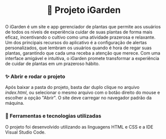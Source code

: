 # <p align="center"> :cherry_blossom: Projeto iGarden </p>

O iGarden é um site e app gerenciador de plantas que permite aos usuários de todos os níveis de experiência cuidar de suas plantas de forma mais eficaz, incentivando o cultivo como uma atividade prazerosa e relaxante. Um dos principais recursos do aplicativo é a configuração de alertas personalizados, que lembram os usuários quando é hora de regar suas plantas, garantindo que cada uma receba a atenção que merece. Com uma interface amigável e intuitiva, o iGarden promete transformar a experiência de cuidar de plantas em um prazeroso hábito.

### :sparkles: Abrir e rodar o projeto

Após baixar a pasta do projeto, basta dar duplo clique no arquivo <em>index.html</em>, ou selecionar o mesmo arquivo com o botão direito do mouse e escolher a opção "Abrir". O site deve carregar no navegador padrão da máquina.

### :construction: Ferramentas e tecnologias utilizadas

O projeto foi desenvolvido utilizando as linguagens HTML e CSS e a IDE Visual Studio Code.